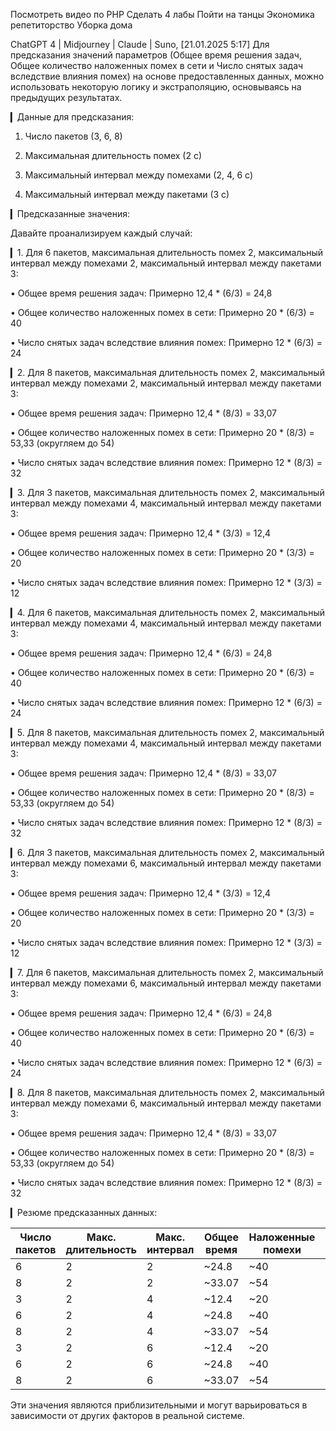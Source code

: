 Посмотреть видео по PHP
Сделать 4 лабы 
Пойти на танцы 
Экономика репетиторство 
Уборка дома 


ChatGPT 4 | Midjourney | Claude | Suno, [21.01.2025 5:17]
Для предсказания значений параметров (Общее время решения задач, Общее количество наложенных помех в сети и Число снятых задач вследствие влияния помех) на основе предоставленных данных, можно использовать некоторую логику и экстраполяцию, основываясь на предыдущих результатах.

▎Данные для предсказания:

1. Число пакетов (3, 6, 8)

2. Максимальная длительность помех (2 с)

3. Максимальный интервал между помехами (2, 4, 6 с)

4. Максимальный интервал между пакетами (3 с)

▎Предсказанные значения:

Давайте проанализируем каждый случай:

▎1. Для 6 пакетов, максимальная длительность помех 2, максимальный интервал между помехами 2, максимальный интервал между пакетами 3:

• Общее время решения задач: Примерно 12,4 * (6/3) = 24,8

• Общее количество наложенных помех в сети: Примерно 20 * (6/3) = 40

• Число снятых задач вследствие влияния помех: Примерно 12 * (6/3) = 24

▎2. Для 8 пакетов, максимальная длительность помех 2, максимальный интервал между помехами 2, максимальный интервал между пакетами 3:

• Общее время решения задач: Примерно 12,4 * (8/3) = 33,07

• Общее количество наложенных помех в сети: Примерно 20 * (8/3) = 53,33 (округляем до 54)

• Число снятых задач вследствие влияния помех: Примерно 12 * (8/3) = 32

▎3. Для 3 пакетов, максимальная длительность помех 2, максимальный интервал между помехами 4, максимальный интервал между пакетами 3:

• Общее время решения задач: Примерно 12,4 * (3/3) = 12,4

• Общее количество наложенных помех в сети: Примерно 20 * (3/3) = 20

• Число снятых задач вследствие влияния помех: Примерно 12 * (3/3) = 12

▎4. Для 6 пакетов, максимальная длительность помех 2, максимальный интервал между помехами 4, максимальный интервал между пакетами 3:

• Общее время решения задач: Примерно 12,4 * (6/3) = 24,8

• Общее количество наложенных помех в сети: Примерно 20 * (6/3) = 40

• Число снятых задач вследствие влияния помех: Примерно 12 * (6/3) = 24

▎5. Для 8 пакетов, максимальная длительность помех 2, максимальный интервал между помехами 4, максимальный интервал между пакетами 3:

• Общее время решения задач: Примерно 12,4 * (8/3) = 33,07

• Общее количество наложенных помех в сети: Примерно 20 * (8/3) = 53,33 (округляем до 54)

• Число снятых задач вследствие влияния помех: Примерно 12 * (8/3) = 32

▎6. Для 3 пакетов, максимальная длительность помех 2, максимальный интервал между помехами 6, максимальный интервал между пакетами 3:

• Общее время решения задач: Примерно 12,4 * (3/3) = 12,4

• Общее количество наложенных помех в сети: Примерно 20 * (3/3) = 20

• Число снятых задач вследствие влияния помех: Примерно 12 * (3/3) = 12

▎7. Для 6 пакетов, максимальная длительность помех 2, максимальный интервал между помехами 6, максимальный интервал между пакетами 3:

• Общее время решения задач: Примерно 12,4 * (6/3) = 24,8

• Общее количество наложенных помех в сети: Примерно 20 * (6/3) = 40

• Число снятых задач вследствие влияния помех: Примерно 12 * (6/3) = 24

▎8. Для 8 пакетов, максимальная длительность помех 2, максимальный интервал между помехами 6, максимальный интервал между пакетами 3:

• Общее время решения задач: Примерно 12,4 * (8/3) = 33,07

• Общее количество наложенных помех в сети: Примерно 20 * (8/3) = 53,33 (округляем до 54)

• Число снятых задач вследствие влияния помех: Примерно 12 * (8/3) = 32

▎Резюме предсказанных данных:

| Число пакетов | Макс. длительность | Макс. интервал | Общее время | Наложенные помехи | Снятые задачи |
| ------------- | ------------------ | -------------- | ----------- | ----------------- | ------------- |
| 6             | 2                  | 2              | ~24.8       | ~40               | ~24           |
| 8             | 2                  | 2              | ~33.07      | ~54               | ~32           |
| 3             | 2                  | 4              | ~12.4       | ~20               | ~12           |
| 6             | 2                  | 4              | ~24.8       | ~40               | ~24           |
| 8             | 2                  | 4              | ~33.07      | ~54               | ~32           |
| 3             | 2                  | 6              | ~12.4       | ~20               | ~12           |
| 6             | 2                  | 6              | ~24.8       | ~40               | ~24           |
| 8             | 2                  | 6              | ~33.07      | ~54               | ~32           |

Эти значения являются приблизительными и могут варьироваться в зависимости от других факторов в реальной системе.